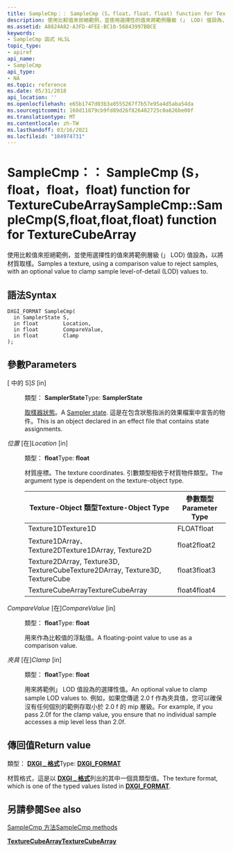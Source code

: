 ```yaml
---
title: SampleCmp：： SampleCmp (S，float，float，float) function for TextureCubeArray
description: 使用比較值來拒絕範例，並使用選擇性的值來將範例層級 (」 LOD) 值設為，以將材質取樣。 |SampleCmp：： SampleCmp (S，float，float，float) function for TextureCubeArray
ms.assetid: A8824A82-A3FD-4FEE-BC10-56843997BBCE
keywords:
- SampleCmp 函式 HLSL
topic_type:
- apiref
api_name:
- SampleCmp
api_type:
- NA
ms.topic: reference
ms.date: 05/31/2018
api_location: ''
ms.openlocfilehash: e65b1747d03b3a0555267f7b57e95a4d5aba54da
ms.sourcegitcommit: 168d11879cb9fd89d26f826482725c0a626be00f
ms.translationtype: MT
ms.contentlocale: zh-TW
ms.lasthandoff: 03/16/2021
ms.locfileid: "104974731"
---
```

# <a name="samplecmpsamplecmpsfloatfloatfloat-function-for-texturecubearray"></a><span data-ttu-id="90599-105">SampleCmp：： SampleCmp (S，float，float，float) function for TextureCubeArray</span><span class="sxs-lookup"><span data-stu-id="90599-105">SampleCmp::SampleCmp(S,float,float,float) function for TextureCubeArray</span></span>

<span data-ttu-id="90599-106">使用比較值來拒絕範例，並使用選擇性的值來將範例層級 (」 LOD) 值設為，以將材質取樣。</span><span class="sxs-lookup"><span data-stu-id="90599-106">Samples a texture, using a comparison value to reject samples, with an optional value to clamp sample level-of-detail (LOD) values to.</span></span>

## <a name="syntax"></a><span data-ttu-id="90599-107">語法</span><span class="sxs-lookup"><span data-stu-id="90599-107">Syntax</span></span>


``` syntax
DXGI_FORMAT SampleCmp(
  in SamplerState S,
  in float        Location,
  in float        CompareValue,
  in float        Clamp
);
```



## <a name="parameters"></a><span data-ttu-id="90599-108">參數</span><span class="sxs-lookup"><span data-stu-id="90599-108">Parameters</span></span>

<dl> <dt>

<span data-ttu-id="90599-109"> \[ 中的 S\]</span><span class="sxs-lookup"><span data-stu-id="90599-109">*S* \[in\]</span></span>
</dt> <dd>

<span data-ttu-id="90599-110">類型： **SamplerState**</span><span class="sxs-lookup"><span data-stu-id="90599-110">Type: **SamplerState**</span></span>

<span data-ttu-id="90599-111">[取樣器狀態](dx-graphics-hlsl-sampler.md)。</span><span class="sxs-lookup"><span data-stu-id="90599-111">A [Sampler state](dx-graphics-hlsl-sampler.md).</span></span> <span data-ttu-id="90599-112">這是在包含狀態指派的效果檔案中宣告的物件。</span><span class="sxs-lookup"><span data-stu-id="90599-112">This is an object declared in an effect file that contains state assignments.</span></span>

</dd> <dt>

<span data-ttu-id="90599-113">*位置* \[在\]</span><span class="sxs-lookup"><span data-stu-id="90599-113">*Location* \[in\]</span></span>
</dt> <dd>

<span data-ttu-id="90599-114">類型： **float**</span><span class="sxs-lookup"><span data-stu-id="90599-114">Type: **float**</span></span>

<span data-ttu-id="90599-115">材質座標。</span><span class="sxs-lookup"><span data-stu-id="90599-115">The texture coordinates.</span></span> <span data-ttu-id="90599-116">引數類型相依于材質物件類型。</span><span class="sxs-lookup"><span data-stu-id="90599-116">The argument type is dependent on the texture-object type.</span></span>



| <span data-ttu-id="90599-117">Texture-Object 類型</span><span class="sxs-lookup"><span data-stu-id="90599-117">Texture-Object Type</span></span>                    | <span data-ttu-id="90599-118">參數類型</span><span class="sxs-lookup"><span data-stu-id="90599-118">Parameter Type</span></span> |
|----------------------------------------|----------------|
| <span data-ttu-id="90599-119">Texture1D</span><span class="sxs-lookup"><span data-stu-id="90599-119">Texture1D</span></span>                              | <span data-ttu-id="90599-120">FLOAT</span><span class="sxs-lookup"><span data-stu-id="90599-120">float</span></span>          |
| <span data-ttu-id="90599-121">Texture1DArray、Texture2D</span><span class="sxs-lookup"><span data-stu-id="90599-121">Texture1DArray, Texture2D</span></span>              | <span data-ttu-id="90599-122">float2</span><span class="sxs-lookup"><span data-stu-id="90599-122">float2</span></span>         |
| <span data-ttu-id="90599-123">Texture2DArray, Texture3D, TextureCube</span><span class="sxs-lookup"><span data-stu-id="90599-123">Texture2DArray, Texture3D, TextureCube</span></span> | <span data-ttu-id="90599-124">float3</span><span class="sxs-lookup"><span data-stu-id="90599-124">float3</span></span>         |
| <span data-ttu-id="90599-125">TextureCubeArray</span><span class="sxs-lookup"><span data-stu-id="90599-125">TextureCubeArray</span></span>                       | <span data-ttu-id="90599-126">float4</span><span class="sxs-lookup"><span data-stu-id="90599-126">float4</span></span>         |



 

</dd> <dt>

<span data-ttu-id="90599-127">*CompareValue* \[在\]</span><span class="sxs-lookup"><span data-stu-id="90599-127">*CompareValue* \[in\]</span></span>
</dt> <dd>

<span data-ttu-id="90599-128">類型： **float**</span><span class="sxs-lookup"><span data-stu-id="90599-128">Type: **float**</span></span>

<span data-ttu-id="90599-129">用來作為比較值的浮點值。</span><span class="sxs-lookup"><span data-stu-id="90599-129">A floating-point value to use as a comparison value.</span></span>

</dd> <dt>

<span data-ttu-id="90599-130">*夾具* \[在\]</span><span class="sxs-lookup"><span data-stu-id="90599-130">*Clamp* \[in\]</span></span>
</dt> <dd>

<span data-ttu-id="90599-131">類型： **float**</span><span class="sxs-lookup"><span data-stu-id="90599-131">Type: **float**</span></span>

<span data-ttu-id="90599-132">用來將範例」 LOD 值設為的選擇性值。</span><span class="sxs-lookup"><span data-stu-id="90599-132">An optional value to clamp sample LOD values to.</span></span> <span data-ttu-id="90599-133">例如，如果您傳遞 2.0 f 作為夾具值，您可以確保沒有任何個別的範例存取小於 2.0 f 的 mip 層級。</span><span class="sxs-lookup"><span data-stu-id="90599-133">For example, if you pass 2.0f for the clamp value, you ensure that no individual sample accesses a mip level less than 2.0f.</span></span>

</dd> </dl>

## <a name="return-value"></a><span data-ttu-id="90599-134">傳回值</span><span class="sxs-lookup"><span data-stu-id="90599-134">Return value</span></span>

<span data-ttu-id="90599-135">類型： **[ **DXGI \_ 格式**](/windows/desktop/api/dxgiformat/ne-dxgiformat-dxgi_format)**</span><span class="sxs-lookup"><span data-stu-id="90599-135">Type: **[**DXGI\_FORMAT**](/windows/desktop/api/dxgiformat/ne-dxgiformat-dxgi_format)**</span></span>

<span data-ttu-id="90599-136">材質格式，這是以 [**DXGI \_ 格式**](/windows/desktop/api/dxgiformat/ne-dxgiformat-dxgi_format)列出的其中一個具類型值。</span><span class="sxs-lookup"><span data-stu-id="90599-136">The texture format, which is one of the typed values listed in [**DXGI\_FORMAT**](/windows/desktop/api/dxgiformat/ne-dxgiformat-dxgi_format).</span></span>

## <a name="see-also"></a><span data-ttu-id="90599-137">另請參閱</span><span class="sxs-lookup"><span data-stu-id="90599-137">See also</span></span>

<dl> <dt>

[<span data-ttu-id="90599-138">SampleCmp 方法</span><span class="sxs-lookup"><span data-stu-id="90599-138">SampleCmp methods</span></span>](texturecubearray-samplecmp.md)
</dt> <dt>

[<span data-ttu-id="90599-139">**TextureCubeArray**</span><span class="sxs-lookup"><span data-stu-id="90599-139">**TextureCubeArray**</span></span>](texturecubearray.md)
</dt> </dl>

 

 
